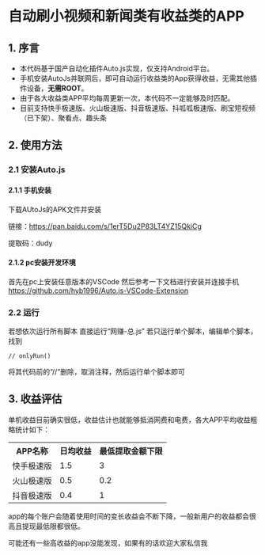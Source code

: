 # 自动刷小视频和新闻类有收益类的APP

## 1. 序言

- 本代码基于国产自动化插件Auto.js实现，仅支持Android平台。
- 手机安装AutoJs并联网后，即可自动运行收益类的App获得收益，无需其他插件设备，**无需ROOT**。
- 由于各大收益类APP平均每周更新一次，本代码不一定能够及时匹配。
- 目前支持快手极速版、火山极速版、抖音极速版、抖呱呱极速版、刷宝短视频（已下架）、聚看点、趣头条

## 2. 使用方法
### 2.1 安装Auto.js
#### 2.1.1 手机安装
下载AUtoJs的APK文件并安装

链接：https://pan.baidu.com/s/1erT5Du2P83LT4YZ15QkiCg

提取码：dudy
#### 2.1.2 pc安装开发环境
首先在pc上安装任意版本的VSCode
然后参考一下文档进行安装并连接手机
https://github.com/hyb1996/Auto.js-VSCode-Extension
### 2.2 运行
若想依次运行所有脚本 直接运行“网赚-总.js”
若只运行单个脚本，编辑单个脚本，找到

	// onlyRun()
将其代码前的“//”删除，取消注释，然后运行单个脚本即可
## 3. 收益评估
单机收益目前确实很低，收益估计也就能够抵消网费和电费，各大APP平均收益粗略统计如下：
<table>
<tr>
<th>APP名称</th>
<th>日均收益</th>
<th>最低提取金额下限</th>
</tr>
<tr>
<td>快手极速版</td>
<td>1.5</td>
<td>3</td>
</tr>
<tr>
<td>火山极速版</td>
<td>0.5</td>
<td>0.2</td>
</tr>
<tr>
<td>抖音极速版</td>
<td>0.4</td>
<td>1</td>
</tr>
<tr>
</tr>
</table>
app的每个账户会随着使用时间的变长收益会不断下降，一般新用户的收益都会很高且提现最低限都很低。

可能还有一些高收益的app没能发现，如果有的话欢迎大家私信我
